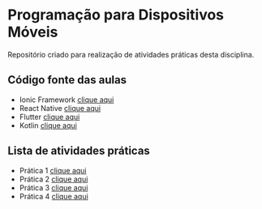 # Programação para Dispositivos Móveis

Repositório criado para realização de atividades práticas desta disciplina.

## Código fonte das aulas

- Ionic Framework [clique aqui](src/ionic)
- React Native [clique aqui](src/reactnative)
- Flutter [clique aqui](src/flutter)
- Kotlin [clique aqui](src/kotlin)

## Lista de atividades práticas

- Prática 1 [clique aqui](test/pratica01)
- Prática 2 [clique aqui](test/pratica02)
- Prática 3 [clique aqui](test/pratica03)
- Prática 4 [clique aqui](test/pratica04)
